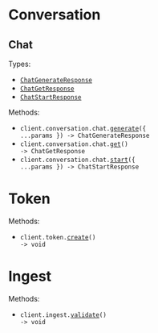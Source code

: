 # Conversation

## Chat

Types:

- <code><a href="./src/resources/conversation/chat.ts">ChatGenerateResponse</a></code>
- <code><a href="./src/resources/conversation/chat.ts">ChatGetResponse</a></code>
- <code><a href="./src/resources/conversation/chat.ts">ChatStartResponse</a></code>

Methods:

- <code title="post /conversation/chat/message">client.conversation.chat.<a href="./src/resources/conversation/chat.ts">generate</a>({ ...params }) -> ChatGenerateResponse</code>
- <code title="get /conversation/chat/message">client.conversation.chat.<a href="./src/resources/conversation/chat.ts">get</a>() -> ChatGetResponse</code>
- <code title="post /conversation/chat/create">client.conversation.chat.<a href="./src/resources/conversation/chat.ts">start</a>({ ...params }) -> ChatStartResponse</code>

# Token

Methods:

- <code title="post /ingest/token">client.token.<a href="./src/resources/token.ts">create</a>() -> void</code>

# Ingest

Methods:

- <code title="post /ingest/validate">client.ingest.<a href="./src/resources/ingest.ts">validate</a>() -> void</code>

